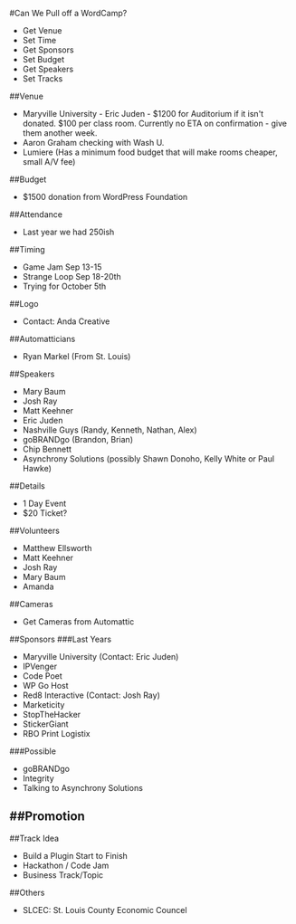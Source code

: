 #Can We Pull off a WordCamp?
- Get Venue
- Set Time
- Get Sponsors
- Set Budget
- Get Speakers
- Set Tracks

##Venue
- Maryville University - Eric Juden - $1200 for Auditorium if it isn't donated. $100 per class room.  Currently no ETA on confirmation - give them another week.
- Aaron Graham checking with Wash U.
- Lumiere (Has a minimum food budget that will make rooms cheaper, small A/V fee)

##Budget
- $1500 donation from WordPress Foundation

##Attendance
- Last year we had 250ish

##Timing
- Game Jam Sep 13-15
- Strange Loop Sep 18-20th
- Trying for October 5th

##Logo
- Contact: Anda Creative

##Automatticians
- Ryan Markel (From St. Louis)

##Speakers
- Mary Baum
- Josh Ray
- Matt Keehner
- Eric Juden
- Nashville Guys (Randy, Kenneth, Nathan, Alex)
- goBRANDgo (Brandon, Brian)
- Chip Bennett
- Asynchrony Solutions (possibly Shawn Donoho, Kelly White or Paul Hawke)

##Details
- 1 Day Event
- $20 Ticket?

##Volunteers
- Matthew Ellsworth
- Matt Keehner
- Josh Ray
- Mary Baum
- Amanda

##Cameras
- Get Cameras from Automattic

##Sponsors
###Last Years
- Maryville University (Contact: Eric Juden)
- IPVenger
- Code Poet
- WP Go Host
- Red8 Interactive (Contact: Josh Ray)
- Marketicity
- StopTheHacker
- StickerGiant
- RBO Print Logistix

###Possible
- goBRANDgo
- Integrity
- Talking to Asynchrony Solutions

##Promotion
- 

##Track Idea
- Build a Plugin Start to Finish
- Hackathon / Code Jam
- Business Track/Topic

##Others
- SLCEC: St. Louis County Economic Councel
